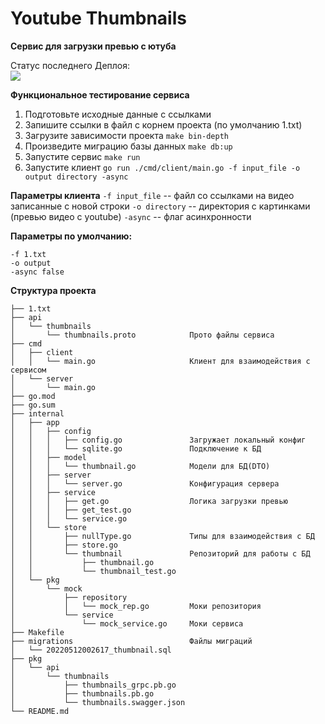 # Youtube Thumbnails
**Сервис для загрузки превью с ютуба**

Статус последнего Деплоя:<br>
<img src="https://github.com/romik1505/youtubeThumbnails/workflows/Main-Workflow/badge.svg?branch=main"><br>

**Функциональное тестирование сервиса**
1. Подготовьте исходные данные с ссылками
2. Запишите ссылки в файл с корнем проекта (по умолчанию 1.txt)
3. Загрузите зависимости проекта `make bin-depth`
4. Произведите миграцию базы данных  `make db:up`
5. Запустите сервис `make run`
6. Запустите клиент `go run ./cmd/client/main.go -f input_file -o output directory -async`

**Параметры клиента**
`-f input_file`  -- файл со ссылками на видео записанные с новой строки
`-o directory`  -- директория с картинками (превью видео с youtube)
`-async`  -- флаг асинхронности

**Параметры по умолчанию:**

    -f 1.txt 
    -o output
    -async false


**Структура проекта**

    ├── 1.txt
    ├── api
    │   └── thumbnails
    │       └── thumbnails.proto            Прото файлы сервиса
    ├── cmd
    │   ├── client
    │   │   └── main.go                     Клиент для взаимодействия с сервисом
    │   └── server
    │       └── main.go                     
    ├── go.mod
    ├── go.sum
    ├── internal
    │   ├── app
    │   │   ├── config
    │   │   │   ├── config.go               Загружает локальный конфиг
    │   │   │   └── sqlite.go               Подключение к БД
    │   │   ├── model
    │   │   │   └── thumbnail.go            Модели для БД(DTO)
    │   │   ├── server
    │   │   │   └── server.go               Конфигурация сервера
    │   │   ├── service
    │   │   │   ├── get.go                  Логика загрузки превью 
    │   │   │   ├── get_test.go
    │   │   │   └── service.go
    │   │   └── store
    │   │       ├── nullType.go             Типы для взаимодействия с БД
    │   │       ├── store.go                
    │   │       └── thumbnail               Репозиторий для работы с БД
    │   │           ├── thumbnail.go        
    │   │           └── thumbnail_test.go
    │   └── pkg
    │       └── mock
    │           ├── repository
    │           │   └── mock_rep.go         Моки репозитория
    │           └── service
    │               └── mock_service.go     Моки сервиса
    ├── Makefile
    ├── migrations                          Файлы миграций
    │   └── 20220512002617_thumbnail.sql
    ├── pkg
    │   └── api
    │       └── thumbnails
    │           ├── thumbnails_grpc.pb.go
    │           ├── thumbnails.pb.go
    │           └── thumbnails.swagger.json
    └── README.md
